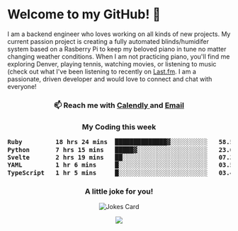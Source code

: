 <h1> Welcome to my GitHub! 👋 </h1>


  I am a backend engineer who loves working on all kinds of new projects. My current passion project is creating a fully automated blinds/humidifer system based on a Rasberry Pi to keep my beloved piano in tune no matter changing weather conditions. When I am not practicing piano, you'll find me exploring Denver, playing tennis, watching movies, or listening to music (check out what I've been listening to recently on [Last.fm](https://www.last.fm/user/mballa000). I am a passionate, driven developer and would love to connect and chat with everyone!

<h3 align = "center"> 📫 Reach me with <a href = "https://calendly.com/msbrandt00/30min"> Calendly </a> and <a href="mailto:msbrandt00@gmail.com">Email</a> 
 </h3>


 
<div align = "center"
[![Anurag's GitHub stats](https://github-readme-stats.vercel.app/api?username=mbrandt00)](https://github.com/anuraghazra/github-readme-stats)
          </div>
<h3 align="center">
  My Coding this week
<!--START_SECTION:waka-->

```txt
Ruby         18 hrs 24 mins  ██████████████▓░░░░░░░░░░   58.51 %
Python       7 hrs 15 mins   █████▓░░░░░░░░░░░░░░░░░░░   23.06 %
Svelte       2 hrs 19 mins   ██░░░░░░░░░░░░░░░░░░░░░░░   07.37 %
YAML         1 hr 6 mins     █░░░░░░░░░░░░░░░░░░░░░░░░   03.52 %
TypeScript   1 hr 5 mins     █░░░░░░░░░░░░░░░░░░░░░░░░   03.48 %
```

<!--END_SECTION:waka-->

### A little joke for you!

![Jokes Card](https://readme-jokes.vercel.app/api?hideBorder)

<a href="https://www.linkedin.com/in/mbrandt00/"><img src="https://img.shields.io/badge/linkedin-%230077B5.svg?&style=for-the-badge&logo=linkedin&logoColor=white" /></a>
